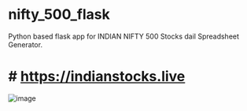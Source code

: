 # nifty_500_flask
Python based flask app for INDIAN NIFTY 500 Stocks dail Spreadsheet Generator.
# # https://indianstocks.live
![image](https://user-images.githubusercontent.com/54485172/113124297-016f7080-9233-11eb-9944-d0471220875d.png)
